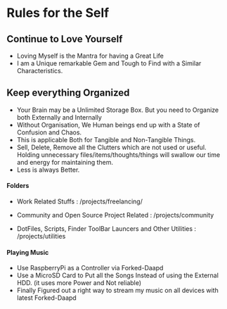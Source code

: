 # Rules for the Self



## Continue to Love Yourself

- Loving Myself is the Mantra for having a Great Life
- I am a Unique remarkable Gem and Tough to Find with a Similar Characteristics.



## Keep everything Organized

- Your Brain may be a Unlimited Storage Box. But you need to Organize both Externally and Internally
- Without Organisation, We Human beings end up with a State of Confusion and Chaos. 
- This is applicable Both for Tangible and Non-Tangible Things.
- Sell, Delete, Remove all the Clutters which are not used or useful. Holding unnecessary files/items/thoughts/things  will swallow our time and energy for maintaining them.
- Less is always Better.

#### Folders

* Work Related Stuffs : /projects/freelancing/

* Community and Open Source Project Related : /projects/community

* DotFiles, Scripts, Finder ToolBar Launcers and Other Utilities : /projects/utilities

####  Playing Music

- Use RaspberryPi as a Controller via Forked-Daapd
- Use a MicroSD Card to Put all the Songs Instead of using the External HDD. (it uses more Power and Not reliable)
- Finally Figured out a right way to stream my music on all devices with latest Forked-Daapd
